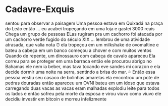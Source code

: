 # Cadavre-Exquis

sentou para observar a paisagem
Uma pessoa estava em Quixadá na praça do Leão então ... 
eu acabei tropeçando em uma loja e gastei 3000 reais
Chega um grupo de pessoas
ELas rugiram pra um cachorro
foi atacada por um cachorro verde fugido do século XIX
... lembrou de uma atividade atrasada, que valia nota :alarm_clock:
ela tropeçou em um milkshake de ovomaltine e bateu a cabeça em um banco
começou a chover e com muitos ventos
Quando de repente, um dinossauro com cabeça de cavalo apareceu
Ela correu para se proteger em uma barraca
então ele procurou abrigo no Bahamas
ele nem ia beber, mas tava tocando eve sandes mi corazon
e ela decide dormir uma noite na serra, sentindo a brisa do mar. :sweat_drops:
Então essa pessoa vestiu seu casaco de bolinhas amarelas
ela encontrou um pote de pedras douradas
então apareceu um OVNI
bateu em um idoso
que estava carregando duas vacas
as vacas eram malhadas
explodiu leite para todos os lados
e então sofreu pela morte da esposa e virou viuvo
como viuvo ele decidiu investir em bitcoin
e morreu
infelizmente

